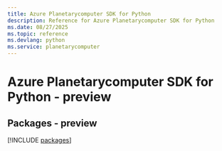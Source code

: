 ```yaml
---
title: Azure Planetarycomputer SDK for Python
description: Reference for Azure Planetarycomputer SDK for Python
ms.date: 08/27/2025
ms.topic: reference
ms.devlang: python
ms.service: planetarycomputer
---
```

# Azure Planetarycomputer SDK for Python - preview
## Packages - preview
[!INCLUDE [packages](planetarycomputer-index.md)]
